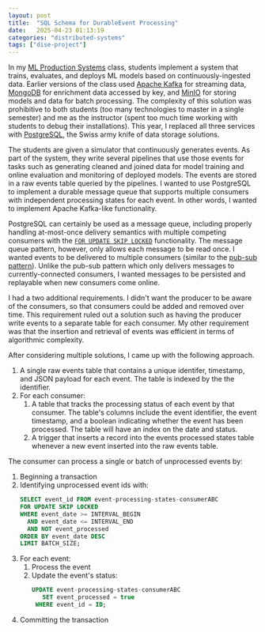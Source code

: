 ```yaml
---
layout: post
title:  "SQL Schema for DurableEvent Processing"
date:   2025-04-23 01:13:19
categories: "distributed-systems"
tags: ["dise-project"]
---
```


In my [ML Production Systems](https://rnowling.github.io/dise-project/) class, students implement a system that trains, evaluates,
and deploys ML models based on continuously-ingested data. Earlier versions of the class used
[Apache Kafka](https://kafka.apache.org/) for streaming data, [MongoDB](https://www.mongodb.com/) for enrichment data accessed by key,
and [MinIO](https://min.io/) for storing models and data for batch processing.  The complexity of this solution was prohibitive to
both students (too many technologies to master in a single semester) and me as the instructor (spent too much time working with
students to debug their installations).  This year, I replaced all three services with [PostgreSQL](https://www.postgresql.org/),
the Swiss army knife of data storage solutions.

The students are given a simulator that continuously generates events.  As part of the system, they write several pipelines that use
those events for tasks such as generating cleaned and joined data for model training and online evaluation and monitoring of deployed
models.  The events are stored in a raw events table queried by the pipelines.  I wanted to use PostgreSQL to implement a durable message
queue that supports multiple consumers with independent processing states for each event.  In other words, I wanted to implement
Apache Kafka-like functionality.

PostgreSQL can certainly be used as a message queue, including properly handling at-most-once delivery semantics with multiple competing
consumers with the [`FOR UPDATE SKIP LOCKED`](https://adriano.fyi/posts/2023-09-24-choose-postgres-queue-technology) functionality.
The message queue pattern, however, only allows each message to be read once.  I wanted events to be delivered to multiple consumers
(similar to the [pub-sub pattern](https://en.wikipedia.org/wiki/Publish%E2%80%93subscribe_pattern)).  Unlike the pub-sub pattern
which only delivers messages to currently-connected consumers, I wanted messages to be persisted and replayable when new consumers
come online.

I had a two additional requirements. I didn't want the producer to be aware of the consumers, so that consumers could be added and removed
over time.  This requirement ruled out a solution such as having the producer write events to a separate table for each consumer. My other
requirement was that the insertion and retrieval of events was efficient in terms of algorithmic complexity.

After considering multiple solutions, I came up with the following approach.

1. A single raw events table that contains a unique identifer, timestamp, and JSON payload for each event.  The table is indexed by the
   the identifier.
1. For each consumer:
   1. A table that tracks the processing status of each event by that consumer.  The table's columns include the event identifier,
      the event timestamp, and a boolean indicating whether the event has been processed.  The table will have an index on the
      date and status.
   1. A trigger that inserts a record into the events processed states table whenever a new event inserted into the raw events table.

The consumer can process a single or batch of unprocessed events by:

1. Beginning a transaction
1. Identifying unprocessed event ids with:
   ```sql
   SELECT event_id FROM event-processing-states-consumerABC
   FOR UPDATE SKIP LOCKED
   WHERE event_date >= INTERVAL_BEGIN
     AND event_date <= INTERVAL_END
     AND NOT event_processed
   ORDER BY event_date DESC
   LIMIT BATCH_SIZE;
   ```
1. For each event:
   1. Process the event
   1. Update the event's status:
      ```sql
      UPDATE event-processing-states-consumerABC
         SET event_processed = true
       WHERE event_id = ID;
      ```
1. Committing the transaction
